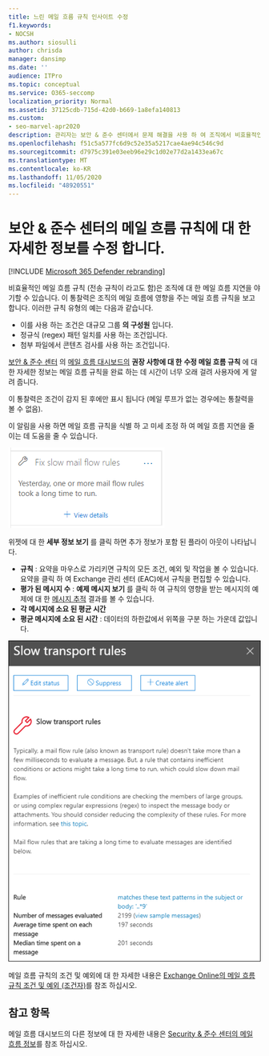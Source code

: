 ```yaml
---
title: 느린 메일 흐름 규칙 인사이트 수정
f1.keywords:
- NOCSH
ms.author: siosulli
author: chrisda
manager: dansimp
ms.date: ''
audience: ITPro
ms.topic: conceptual
ms.service: O365-seccomp
localization_priority: Normal
ms.assetid: 37125cdb-715d-42d0-b669-1a8efa140813
ms.custom:
- seo-marvel-apr2020
description: 관리자는 보안 & 준수 센터에서 문제 해결을 사용 하 여 조직에서 비효율적인 메일 흐름 규칙 (전송 규칙이 라고도 함)을 식별 하 고 수정 하는 방법을 확인할 수 있습니다.
ms.openlocfilehash: f51c5a577fc6d9c52e35a5217cae4ae94c546c9d
ms.sourcegitcommit: d7975c391e03eeb96e29c1d02e77d2a1433ea67c
ms.translationtype: MT
ms.contentlocale: ko-KR
ms.lasthandoff: 11/05/2020
ms.locfileid: "48920551"
---
```

# <a name="fix-slow-mail-flow-rules-insight-in-the-security--compliance-center"></a>보안 & 준수 센터의 메일 흐름 규칙에 대 한 자세한 정보를 수정 합니다.

[!INCLUDE [Microsoft 365 Defender rebranding](../includes/microsoft-defender-for-office.md)]


비효율적인 메일 흐름 규칙 (전송 규칙이 라고도 함)은 조직에 대 한 메일 흐름 지연을 야기할 수 있습니다. 이 통찰력은 조직의 메일 흐름에 영향을 주는 메일 흐름 규칙을 보고 합니다. 이러한 규칙 유형의 예는 다음과 같습니다.

- 이를 사용 하는 조건은 대규모 그룹 **의 구성원** 입니다.
- 정규식 (regex) 패턴 일치를 사용 하는 조건입니다.
- 첨부 파일에서 콘텐츠 검사를 사용 하는 조건입니다.

[보안 & 준수 센터](https://protection.office.com) 의 [메일 흐름 대시보드의](mail-flow-insights-v2.md) **권장 사항에 대 한** **수정 메일 흐름 규칙** 에 대 한 자세한 정보는 메일 흐름 규칙을 완료 하는 데 시간이 너무 오래 걸려 사용자에 게 알려 줍니다.

이 통찰력은 조건이 감지 된 후에만 표시 됩니다 (메일 루프가 없는 경우에는 통찰력을 볼 수 없음).

이 알림을 사용 하면 메일 흐름 규칙을 식별 하 고 미세 조정 하 여 메일 흐름 지연을 줄이는 데 도움을 줄 수 있습니다.

![메일 흐름 대시보드의 권장 사용자 영역에서 느린 메일 흐름 규칙 통찰력을 수정 합니다.](../../media/mfi-fix-slow-mail-flow-rules.png)

위젯에 대 한 **세부 정보 보기** 를 클릭 하면 추가 정보가 포함 된 플라이 아웃이 나타납니다.

- **규칙** : 요약을 마우스로 가리키면 규칙의 모든 조건, 예외 및 작업을 볼 수 있습니다. 요약을 클릭 하 여 Exchange 관리 센터 (EAC)에서 규칙을 편집할 수 있습니다.
- **평가 된 메시지 수** : **예제 메시지 보기** 를 클릭 하 여 규칙의 영향을 받는 메시지의 예제에 대 한 [메시지 추적](message-trace-scc.md) 결과를 볼 수 있습니다.
- **각 메시지에 소요 된 평균 시간**
- **평균 메시지에 소요 된 시간** : 데이터의 하한값에서 위쪽을 구분 하는 가운데 값입니다.

![문제 해결에 대 한 세부 정보 보기를 클릭 한 후 표시 되는 세부 정보 플라이 인 느린 메일 흐름 규칙 이해](../../media/mfi-fix-slow-mail-flow-rules-details.png)

메일 흐름 규칙의 조건 및 예외에 대 한 자세한 내용은 [Exchange Online의 메일 흐름 규칙 조건 및 예외 (조건자)](https://docs.microsoft.com/Exchange/security-and-compliance/mail-flow-rules/conditions-and-exceptions)를 참조 하십시오.

## <a name="see-also"></a>참고 항목

메일 흐름 대시보드의 다른 정보에 대 한 자세한 내용은 [Security & 준수 센터의 메일 흐름 정보](mail-flow-insights-v2.md)를 참조 하십시오.
